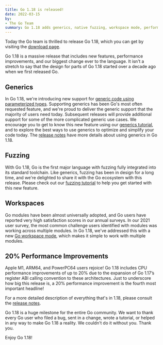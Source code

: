 ```yaml
---
title: Go 1.18 is released!
date: 2022-03-15
by:
- The Go Team
summary: Go 1.18 adds generics, native fuzzing, workspace mode, performance improvements, and more.
---
```


Today the Go team is thrilled to release Go 1.18,
which you can get by visiting the [download page](/dl/).

Go 1.18 is a massive release that includes new features,
performance improvements, and our biggest change ever to the language.
It isn't a stretch to say that the design for parts of Go 1.18
started over a decade ago when we first released Go.

## Generics

In Go 1.18, we're introducing new support for
[generic code using parameterized types](/blog/why-generics).
Supporting generics has been Go's most often requested feature,
and we're proud to deliver the generic support that the majority of users need today.
Subsequent releases will provide additional support for some of
the more complicated generic use cases.
We encourage you to get to know this new feature using our
[generics tutorial](/doc/tutorial/generics),
and to explore the best ways to use generics to optimize and simplify your code today.
The [release notes](/doc/go1.18) have more details about using generics in Go 1.18.

## Fuzzing

With Go 1.18, Go is the first major language with fuzzing
fully integrated into its standard toolchain.
Like generics, fuzzing has been in design for a long time,
and we're delighted to share it with the Go ecosystem with this release.
Please check out our
[fuzzing tutorial](/doc/tutorial/fuzz)
to help you get started with this new feature.

## Workspaces

Go modules have been almost universally adopted,
and Go users have reported very high satisfaction scores in our annual surveys.
In our 2021 user survey, the most common challenge
users identified with modules
was working across multiple modules.
In Go 1.18, we've addressed this with a new
[Go workspace mode](/doc/tutorial/workspaces),
which makes it simple to work with multiple modules.


## 20% Performance Improvements

Apple M1, ARM64, and PowerPC64 users rejoice!
Go 1.18 includes CPU performance improvements of up to 20%
due to the expansion of Go 1.17’s register ABI calling convention to these architectures.
Just to underscore how big this release is, a 20% performance improvement
is the fourth most important headline!

For a more detailed description of everything that's in 1.18,
please consult the [release notes](/doc/go1.18).

Go 1.18 is a huge milestone for the entire Go community.
We want to thank every Go user who filed a bug, sent in a change, wrote a tutorial,
or helped in any way to make Go 1.18 a reality.
We couldn't do it without you.
Thank you.

Enjoy Go 1.18!

